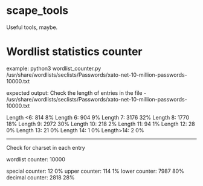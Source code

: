 # scape_tools
Useful tools, maybe.


# Wordlist statistics counter
example: 
python3 wordlist_counter.py /usr/share/wordlists/seclists/Passwords/xato-net-10-million-passwords-10000.txt 

expected output:
Check the length of entries in the file - /usr/share/wordlists/seclists/Passwords/xato-net-10-million-passwords-10000.txt

Length <6: 814  8%
Length  6: 904  9%
Length  7: 3176 32%
Length  8: 1770 18%
Length  9: 2972 30%
Length 10: 218  2%
Length 11: 94   1%
Length 12: 28   0%
Length 13: 21   0%
Length 14: 1    0%
Length>14: 2    0%

_____ _____ _____ _____ _____ _____ _____ _____ _____ _____

Check for charset in each entry

wordlist counter: 10000

special  counter: 12    0%
upper    counter: 114   1%
lower    counter: 7987  80%
decimal  counter: 2818  28%
